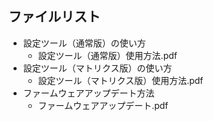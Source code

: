 ## ファイルリスト


 - 設定ツール（通常版）の使い方
    - 設定ツール（通常版）使用方法.pdf 
 - 設定ツール（マトリクス版）の使い方
    - 設定ツール（マトリクス版）使用方法.pdf 
 - ファームウェアアップデート方法
    - ファームウェアアップデート.pdf 

    
